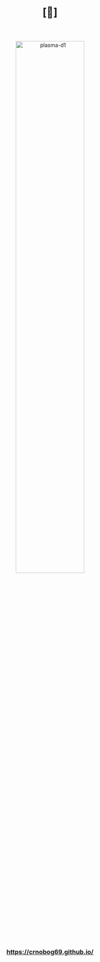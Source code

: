 # <p align="center">[🔻]</p>

<br>

<p align="center">
  <img src="https://github.com/user-attachments/assets/fc155b50-bbc8-4504-90e6-b095ea909338" width="60%" alt="plasma-d1">
</p>

<br>

### <p align="center"><a href="https://crnobog69.github.io/">https://crnobog69.github.io/</a></p>

